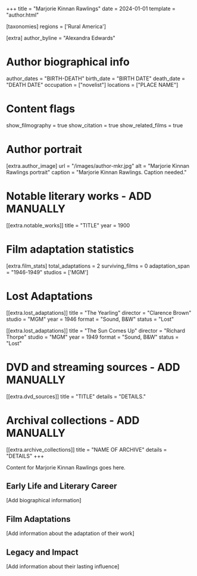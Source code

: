 +++
title = "Marjorie Kinnan Rawlings"
date = 2024-01-01
template = "author.html"

[taxonomies]
regions = ['Rural America']

[extra]
author_byline = "Alexandra Edwards"

# Author biographical info
author_dates = "BIRTH-DEATH"
birth_date = "BIRTH DATE"
death_date = "DEATH DATE"
occupation = ["novelist"]
locations = ["PLACE NAME"]

# Content flags
show_filmography = true
show_citation = true
show_related_films = true

# Author portrait
[extra.author_image]
url = "/images/author-mkr.jpg"
alt = "Marjorie Kinnan Rawlings portrait"
caption = "Marjorie Kinnan Rawlings. Caption needed."

# Notable literary works - ADD MANUALLY
[[extra.notable_works]]
title = "TITLE"
year = 1900

# Film adaptation statistics
[extra.film_stats]
total_adaptations = 2
surviving_films = 0
adaptation_span = "1946-1949"
studios = ['MGM']
# Lost Adaptations
[[extra.lost_adaptations]]
title = "The Yearling"
director = "Clarence Brown"
studio = "MGM"
year = 1946
format = "Sound, B&W"
status = "Lost"

[[extra.lost_adaptations]]
title = "The Sun Comes Up"
director = "Richard Thorpe"
studio = "MGM"
year = 1949
format = "Sound, B&W"
status = "Lost"


# DVD and streaming sources - ADD MANUALLY
[[extra.dvd_sources]]
title = "TITLE"
details = "DETAILS."

# Archival collections - ADD MANUALLY
[[extra.archive_collections]]
title = "NAME OF ARCHIVE"
details = "DETAILS"
+++

Content for Marjorie Kinnan Rawlings goes here. 

## Early Life and Literary Career

[Add biographical information]

## Film Adaptations

[Add information about the adaptation of their work]

## Legacy and Impact

[Add information about their lasting influence]
